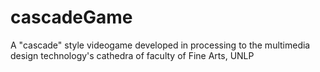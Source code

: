 # cascadeGame
A "cascade" style videogame developed in processing to the multimedia design technology's cathedra of faculty of Fine Arts, UNLP
